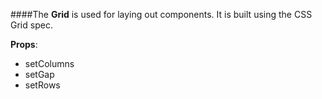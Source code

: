 ####The **Grid** is used for laying out components.  It is built using the CSS Grid spec.

**Props**:

- setColumns
- setGap
- setRows